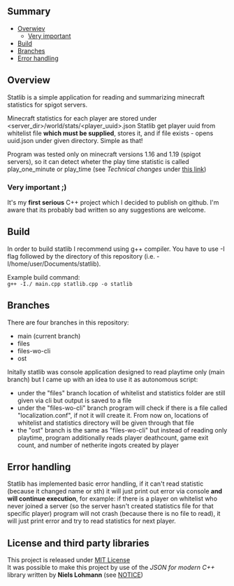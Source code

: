 ## Summary
- [Overwiev](#overview)
  - [Very important](#very-important-)
- [Build](#build)
- [Branches](#branches)
- [Error handling](#error-handling) 
## Overview
Statlib is a simple application for reading and summarizing minecraft statistics for spigot servers.

Minecraft statistics for each player are stored under <server_dir>/world/stats/<player_uuid>.json
Statlib get player uuid from whitelist file **which must be supplied**, stores it, and if file exists - opens uuid.json under given directory.
Simple as that!

Program was tested only on minecraft versions 1.16 and 1.19 (spigot servers), so it can detect wheter the play time statistic is called play_one_minute or play_time (see _Technical changes_ under [this link](https://www.minecraft.net/en-us/article/minecraft-snapshot-21w16a))

### Very important ;)  
It's my **first serious** C++ project which I decided to publish on github. I'm aware that its probably bad written so any suggestions are welcome.
## Build
In order to build statlib I recommend using g++ compiler. You have to use -I flag followed by the directory of this repository (i.e. -I/home/user/Documents/statlib).

Example build command:  
```g++ -I./ main.cpp statlib.cpp -o statlib```
## Branches
There are four branches in this repository:
- main (current branch)
- files
- files-wo-cli
- ost

Initally statlib was console application designed to read playtime only (main branch) but I came up with an idea to use it as autonomous script:  
- under the "files" branch location of whitelist and statistics folder are still given via cli but output is saved to a file
- under the "files-wo-cli" branch program will check if there is a file called "localization.conf", if not it will create it. From now on, locations of whitelist and statistics directory will be given through that file
- the "ost" branch is the same as "files-wo-cli" but instead of reading only playtime, program additionally reads player deathcount, game exit count, and number of netherite ingots created by player
## Error handling
Statlib has implemented basic error handling, if it can't read statistic (because it changed name or sth) it will just print out error via console **and will continue execution**, for example: if there is a player on whitelist who never joined a server (so the server hasn't created statistics file for that specific player) program will not crash (because there is no file to read), it will just print error and try to read statistics for next player.
## License and third party libraries
This project is released under [MIT License](https://github.com/Wrongcosine3024/statlib/blob/main/LICENSE)  
It was possible to make this project by use of the _JSON for modern C++_ library written by **Niels Lohmann** (see [NOTICE](https://github.com/Wrongcosine3024/statlib/blob/main/NOTICE))
